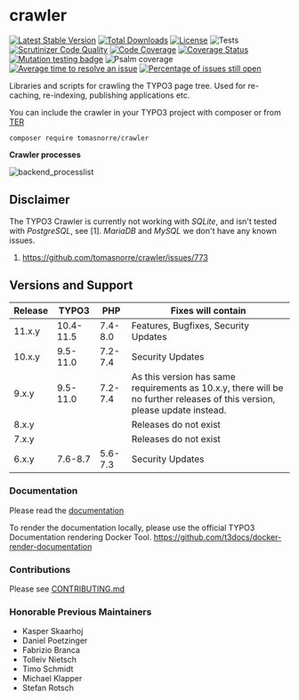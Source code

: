 # crawler
[![Latest Stable Version](https://poser.pugx.org/tomasnorre/crawler/v/stable)](https://packagist.org/packages/tomasnorre/crawler)
[![Total Downloads](https://poser.pugx.org/tomasnorre/crawler/downloads)](https://packagist.org/packages/tomasnorre/crawler)
[![License](https://poser.pugx.org/tomasnorre/crawler/license)](https://packagist.org/packages/tomasnorre/crawler)
![Tests](https://github.com/tomasnorre/crawler/workflows/Tests/badge.svg)
[![Scrutinizer Code Quality](https://scrutinizer-ci.com/g/tomasnorre/crawler/badges/quality-score.png?b=main)](https://scrutinizer-ci.com/g/tomasnorre/crawler/?branch=main)
[![Code Coverage](https://scrutinizer-ci.com/g/tomasnorre/crawler/badges/coverage.png?b=main)](https://scrutinizer-ci.com/g/tomasnorre/crawler/?branch=main)
[![Coverage Status](https://coveralls.io/repos/github/tomasnorre/crawler/badge.svg)](https://coveralls.io/github/tomasnorre/crawler)
[![Mutation testing badge](https://img.shields.io/endpoint?style=flat&url=https%3A%2F%2Fbadge-api.stryker-mutator.io%2Fgithub.com%2Ftomasnorre%2Fcrawler%2Fmain)](https://dashboard.stryker-mutator.io/reports/github.com/tomasnorre/crawler/main)
![Psalm coverage](https://shepherd.dev/github/tomasnorre/crawler/coverage.svg)
[![Average time to resolve an issue](http://isitmaintained.com/badge/resolution/tomasnorre/crawler.svg)](http://isitmaintained.com/project/tomasnorre/crawler "Average time to resolve an issue")
[![Percentage of issues still open](http://isitmaintained.com/badge/open/tomasnorre/crawler.svg)](http://isitmaintained.com/project/tomasnorre/crawler "Percentage of issues still open")

Libraries and scripts for crawling the TYPO3 page tree. Used for re-caching, re-indexing, publishing applications etc.


You can include the crawler in your TYPO3 project with composer or from [TER](https://extensions.typo3.org)

```shell script
composer require tomasnorre/crawler
```

**Crawler processes**

![backend_processlist](https://user-images.githubusercontent.com/1212481/142763110-936be57c-1e9e-4d62-afbe-4134b139fd56.png)

## Disclaimer

The TYPO3 Crawler is currently not working with *SQLite*, and isn't tested with *PostgreSQL*, see [1]. *MariaDB* and *MySQL* we don't have any known issues.

1) https://github.com/tomasnorre/crawler/issues/773


## Versions and Support

| Release  | TYPO3 | PHP   | Fixes will contain
|---|---|---|---|
| 11.x.y  | 10.4-11.5 | 7.4-8.0 |Features, Bugfixes, Security Updates
| 10.x.y  | 9.5-11.0 | 7.2-7.4 |Security Updates
| 9.x.y  | 9.5-11.0  | 7.2-7.4 |As this version has same requirements as 10.x.y, there will be no further releases of this version, please update instead.
| 8.x.y  |    |  | Releases do not exist
| 7.x.y  |    |  | Releases do not exist
| 6.x.y  | 7.6-8.7   | 5.6-7.3 | Security Updates

### Documentation
Please read the [documentation](https://docs.typo3.org/p/tomasnorre/crawler/master/en-us/)

To render the documentation locally, please use the official TYPO3 Documentation rendering Docker Tool.
<https://github.com/t3docs/docker-render-documentation>

### Contributions

Please see [CONTRIBUTING.md](https://github.com/tomasnorre/crawler/blob/main/CONTRIBUTING.md)

### Honorable Previous Maintainers

* Kasper Skaarhoj
* Daniel Poetzinger
* Fabrizio Branca
* Tolleiv Nietsch
* Timo Schmidt
* Michael Klapper
* Stefan Rotsch
